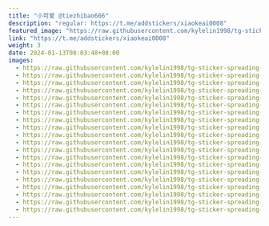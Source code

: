 ```yaml
---
title: "小可爱 @tiezhibao666"
description: "regular: https://t.me/addstickers/xiaokeai0008"
featured_image: "https://raw.githubusercontent.com/kylelin1998/tg-sticker-spreading-worldwide-images/main/img/bcae397c-19b4-4816-9332-980d662a1cc3.jpg"
link: "https://t.me/addstickers/xiaokeai0008"
weight: 3
date: 2024-01-13T08:03:48+08:00
images:
  - https://raw.githubusercontent.com/kylelin1998/tg-sticker-spreading-worldwide-images/main/img/bcae397c-19b4-4816-9332-980d662a1cc3.jpg
  - https://raw.githubusercontent.com/kylelin1998/tg-sticker-spreading-worldwide-images/main/img/44231443-86f7-41d7-a7aa-26e459efba63.jpg
  - https://raw.githubusercontent.com/kylelin1998/tg-sticker-spreading-worldwide-images/main/img/9d3198fe-1955-45ef-b52c-6ec3a7b6b2d2.jpg
  - https://raw.githubusercontent.com/kylelin1998/tg-sticker-spreading-worldwide-images/main/img/501c6512-3345-4415-8476-8a93f0caece5.jpg
  - https://raw.githubusercontent.com/kylelin1998/tg-sticker-spreading-worldwide-images/main/img/0e0d2104-6994-470e-872d-b2608394727e.jpg
  - https://raw.githubusercontent.com/kylelin1998/tg-sticker-spreading-worldwide-images/main/img/a72d193a-16ee-431a-b5f2-1472448a891d.jpg
  - https://raw.githubusercontent.com/kylelin1998/tg-sticker-spreading-worldwide-images/main/img/b4c6af44-c7a0-4202-8ec8-cb17418cf077.jpg
  - https://raw.githubusercontent.com/kylelin1998/tg-sticker-spreading-worldwide-images/main/img/7ee96a90-9508-40cb-8dd4-469c8a2860ad.jpg
  - https://raw.githubusercontent.com/kylelin1998/tg-sticker-spreading-worldwide-images/main/img/83c07e6e-8069-4881-9b69-99453c6d4b76.jpg
  - https://raw.githubusercontent.com/kylelin1998/tg-sticker-spreading-worldwide-images/main/img/24f9ca32-11fd-44fd-9b2f-e4e065a63b4e.jpg
  - https://raw.githubusercontent.com/kylelin1998/tg-sticker-spreading-worldwide-images/main/img/080b4c05-e4a0-4925-8245-907b300956f7.jpg
  - https://raw.githubusercontent.com/kylelin1998/tg-sticker-spreading-worldwide-images/main/img/831ff417-4e72-4e1d-a612-f49a073964c5.jpg
  - https://raw.githubusercontent.com/kylelin1998/tg-sticker-spreading-worldwide-images/main/img/1f2fd405-4bf8-4374-a330-dbb5e8eb5237.jpg
  - https://raw.githubusercontent.com/kylelin1998/tg-sticker-spreading-worldwide-images/main/img/64c7f9bb-6cf6-470a-a86a-0b05942cf940.jpg
  - https://raw.githubusercontent.com/kylelin1998/tg-sticker-spreading-worldwide-images/main/img/b286c15a-bb2e-4fdc-ac06-58f8037fc691.jpg
  - https://raw.githubusercontent.com/kylelin1998/tg-sticker-spreading-worldwide-images/main/img/f2d51ce1-8377-48a8-b079-ae6548a18813.jpg
  - https://raw.githubusercontent.com/kylelin1998/tg-sticker-spreading-worldwide-images/main/img/5e5b1420-46e2-4507-9176-ee5eed94ee7c.jpg
  - https://raw.githubusercontent.com/kylelin1998/tg-sticker-spreading-worldwide-images/main/img/16c4c700-b192-4943-9dfc-43dda85ad560.jpg
  - https://raw.githubusercontent.com/kylelin1998/tg-sticker-spreading-worldwide-images/main/img/0d871b90-2149-479a-8924-ee302324efa0.jpg
  - https://raw.githubusercontent.com/kylelin1998/tg-sticker-spreading-worldwide-images/main/img/6eabf9a9-2b5a-4b3b-98d1-6f4fcff08c04.jpg
---
```

